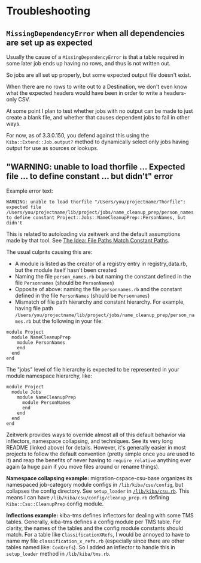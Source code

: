 <!--
# @markup markdown
# @title Troubleshooting
-->

# Troubleshooting

## `MissingDependencyError` when all dependencies are set up as expected

Usually the cause of a `MissingDependencyError` is that a table required in some later job ends up having no rows, and thus is not written out.

So jobs are all set up properly, but some expected output file doesn't exist.

When there are no rows to write out to a Destination, we don't even know what the expected headers would have been in order to write a headers-only CSV.

At some point I plan to test whether jobs with no output can be made to just create a blank file, and whether that causes dependent jobs to fail in other ways.

For now, as of 3.3.0.150, you defend against this using the `Kiba::Extend::Job.output?` method to dynamically select only jobs having output for use as sources or lookups.

## "WARNING: unable to load thorfile ... Expected file ... to define constant ... but didn't" error

Example error text:

```
WARNING: unable to load thorfile "/Users/you/projectname/Thorfile": expected file /Users/you/projectname/lib/project/jobs/name_cleanup_prep/person_names.rb to define constant Project::Jobs::NameCleanupPrep::PersonNames, but didn't
```

This is related to autoloading via zeitwerk and the default assumptions made by that tool. See [The Idea: File Paths Match Constant Paths](https://github.com/fxn/zeitwerk?tab=readme-ov-file#the-idea-file-paths-match-constant-paths).

The usual culprits causing this are:

- A module is listed as the creator of a registry entry in registry_data.rb, but the module itself hasn't been created
- Naming the file `person_names.rb` but naming the constant defined in the file `Personnames` (should be `PersonNames`)
- Opposite of above: naming the file `personnames.rb` and the constant defined in the file `PersonNames` (should be `Personnames`)
- Mismatch of file path hierarchy and constant hierarchy. For example, having file path `/Users/you/projectname/lib/project/jobs/name_cleanup_prep/person_names.rb` but the following in your file:

~~~
module Project
  module NameCleanupPrep
    module PersonNames
    end
  end
end
~~~

The "jobs" level of file hierarchy is expected to be represented in your module namespace hierarchy, like:

~~~
module Project
  module Jobs
    module NameCleanupPrep
      module PersonNames
      end
    end
  end
end
~~~

Zeitwerk provides ways to override almost all of this default behavior via inflectors, namespace collapsing, and techniques. See its very long README (linked above) for details. However, it's generally easier in most projects to follow the default convention (pretty simple once you are used to it) and reap the benefits of never having to `require_relative` anything ever again (a huge pain if you move files around or rename things).

**Namespace collapsing example:** migration-cspace-csu-base organizes its namespaced job-category module configs in `/lib/kiba/csu/config`, but collapses the config directory. See `setup_loader` in [`/lib/kiba/csu.rb`](https://github.com/dts-hosting/migration-cspace-csu-base/blob/main/lib/kiba/csu.rb). This means I can have `/lib/kiba/csu/config/cleanup_prep.rb` defining `Kiba::Csu::CleanupPrep` config module.

**Inflections example:** kiba-tms defines inflectors for dealing with some TMS tables. Generally, kiba-tms defines a config module per TMS table. For clarity, the names of the tables and the config module constants should match. For a table like `ClassificationXRefs`, I would be annoyed to have to name my file `classification_x_refs.rb` (especially since there are other tables named like: `ConXrefs`). So I added an inflector to handle this in `setup_loader` method in `/lib/kiba/tms.rb`.
